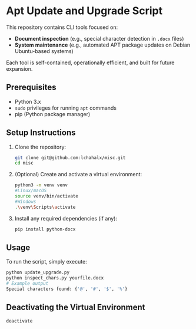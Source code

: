 # Apt Update and Upgrade Script

This repository contains CLI tools focused on:
- **Document inspection** (e.g., special character detection in `.docx` files)
- **System maintenance** (e.g., automated APT package updates on Debian Ubuntu-based systems)

Each tool is self-contained, operationally efficient, and built for future expansion.

## Prerequisites

- Python 3.x
- `sudo` privileges for running `apt` commands
- pip (Python package manager)

## Setup Instructions 

1. Clone the repository:

    ```bash
    git clone git@github.com:lchahalx/misc.git
    cd misc
    ```

2. (Optional) Create and activate a virtual environment:

    ```bash
    python3 -m venv venv
    #Linux/macOS
    source venv/bin/activate
    #Windows
    .\venv\Scripts\activate
    ```

3. Install any required dependencies (if any):

    ```bash
    pip install python-docx
    ```

## Usage

To run the script, simply execute:

```bash
python update_upgrade.py
python inspect_chars.py yourfile.docx
# Example output
Special characters found: {'@', '#', '$', '%'}
```
## Deactivating the Virtual Environment
```bash
deactivate
```